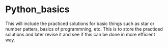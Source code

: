 # Python_basics

This will include the practiced solutions for basic things such as star or number patters, basics of programmning, etc. This is to store the practiced solutions and later
revise it and see if this can be done in more efficient way. 

